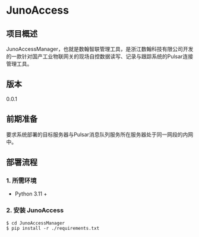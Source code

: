 JunoAccess
==========
## 项目概述
JunoAccessManager，也就是数翰智联管理工具，是浙江数翰科技有限公司开发的一款针对国产工业物联网关的现场自控数据读写、记录与跟踪系统的Pulsar连接管理工具。

## 版本
0.0.1

## 前期准备
要求系统部署的目标服务器与Pulsar消息队列服务所在服务器处于同一网段的内网中。

## 部署流程
### 1. 所需环境
* Python 3.11 +

### 2. 安装 JunoAccess
```shell
$ cd JunoAccessManager
$ pip install -r ./requirements.txt
```
